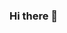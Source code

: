 ### Hi there 👋


<!-- <p  align="center">
 <img src="https://visitor-badge.glitch.me/badge?page_id=mjohnson518.mjohnson518" alt="visitor count"/></br>
 <img src="![Anurag's github stats](https://github-readme-stats.vercel.app/api?username=mjohnson518&show_icons=true&theme=radical)" alt="github stats"/></br>

  <img src="https://raw.githubusercontent.com/mmphego/mjohnson518/master/profile-summary-card-output/default/0-profile-details.svg" alt="github stats"></br>
  <img src="https://raw.githubusercontent.com/mmphego/mjohnson518/master/profile-summary-card-output/default/1-repos-per-language.svg">
  <img src="https://raw.githubusercontent.com/mmphego/mjohnson518/master/profile-summary-card-output/default/2-most-commit-language.svg"></br></p> -->


<!--
**mjohnson518/mjohnson518** is a ✨ _special_ ✨ repository because its `README.md` (this file) appears on your GitHub profile.

Here are some ideas to get you started:

- 🔭 I’m currently working on ...
- 🌱 I’m currently learning ...
- 👯 I’m looking to collaborate on ...
- 🤔 I’m looking for help with ...
- 💬 Ask me about ...
- 📫 How to reach me: ...
- 😄 Pronouns: ...
- ⚡ Fun fact: ...
-->
